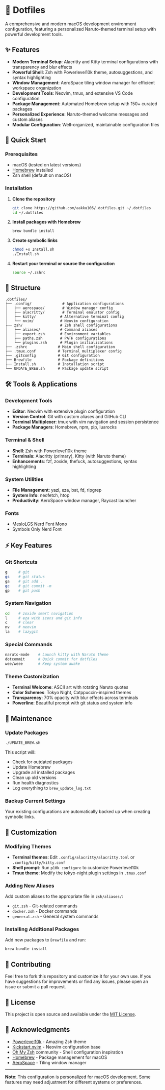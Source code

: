 <!-- @format -->

# 🔧 Dotfiles

A comprehensive and modern macOS development environment configuration, featuring a personalized Naruto-themed terminal setup with powerful development tools.

## ✨ Features

- **Modern Terminal Setup**: Alacritty and Kitty terminal configurations with transparency and blur effects
- **Powerful Shell**: Zsh with Powerlevel10k theme, autosuggestions, and syntax highlighting
- **Window Management**: AeroSpace tiling window manager for efficient workspace organization
- **Development Tools**: Neovim, tmux, and extensive VS Code configuration
- **Package Management**: Automated Homebrew setup with 150+ curated packages
- **Personalized Experience**: Naruto-themed welcome messages and custom aliases
- **Modular Configuration**: Well-organized, maintainable configuration files

## 🚀 Quick Start

### Prerequisites

- macOS (tested on latest versions)
- [Homebrew](https://brew.sh/) installed
- Zsh shell (default on macOS)

### Installation

1. **Clone the repository**

   ```bash
   git clone https://github.com/aakku106/.dotfiles.git ~/.dotfiles
   cd ~/.dotfiles
   ```

2. **Install packages with Homebrew**

   ```bash
   brew bundle install
   ```

3. **Create symbolic links**

   ```bash
   chmod +x Install.sh
   ./Install.sh
   ```

4. **Restart your terminal or source the configuration**

   ```bash
   source ~/.zshrc
   ```

## 📁 Structure

```text
.dotfiles/
├── .config/              # Application configurations
│   ├── aerospace/        # Window manager config
│   ├── alacritty/        # Terminal emulator config
│   ├── kitty/           # Alternative terminal config
│   └── nvim/            # Neovim configuration
├── zsh/                 # Zsh shell configurations
│   ├── aliases/         # Command aliases
│   ├── export.zsh       # Environment variables
│   ├── paths.zsh        # PATH configurations
│   └── plugins.zsh      # Plugin initializations
├── .zshrc              # Main shell configuration
├── .tmux.conf          # Terminal multiplexer config
├── .gitconfig          # Git configuration
├── Brewfile            # Package definitions
├── Install.sh          # Installation script
└── UPDATE_BREW.sh      # Package update script
```

## 🛠️ Tools & Applications

### Development Tools

- **Editor**: Neovim with extensive plugin configuration
- **Version Control**: Git with custom aliases and GitHub CLI
- **Terminal Multiplexer**: tmux with vim navigation and session persistence
- **Package Managers**: Homebrew, npm, pip, luarocks

### Terminal & Shell

- **Shell**: Zsh with Powerlevel10k theme
- **Terminals**: Alacritty (primary), Kitty (with Naruto theme)
- **Enhancements**: fzf, zoxide, thefuck, autosuggestions, syntax highlighting

### System Utilities

- **File Management**: yazi, eza, bat, fd, ripgrep
- **System Info**: neofetch, htop
- **Productivity**: AeroSpace window manager, Raycast launcher

### Fonts

- MesloLGS Nerd Font Mono
- Symbols Only Nerd Font

## ⚡ Key Features

### Git Shortcuts

```bash
g     # git
gs    # git status
ga    # git add .
gc    # git commit -m
gp    # git push
```

### System Navigation

```bash
cd    # zoxide smart navigation
l     # eza with icons and git info
c     # clear
nv    # neovim
la    # lazygit
```

### Special Commands

```bash
naruto-mode    # Launch kitty with Naruto theme
dotcommit      # Quick commit for dotfiles
wee/weee       # Keep system awake
```

### Theme Customization

- **Terminal Welcome**: ASCII art with rotating Naruto quotes
- **Color Schemes**: Tokyo Night, Catppuccin-inspired themes
- **Transparency**: 70% opacity with blur effects across terminals
- **Powerline**: Beautiful prompt with git status and system info

## 🔄 Maintenance

### Update Packages

```bash
./UPDATE_BREW.sh
```

This script will:

- Check for outdated packages
- Update Homebrew
- Upgrade all installed packages
- Clean up old versions
- Run health diagnostics
- Log everything to `brew_update_log.txt`

### Backup Current Settings

Your existing configurations are automatically backed up when creating symbolic links.

## 🎨 Customization

### Modifying Themes

- **Terminal themes**: Edit `.config/alacritty/alacritty.toml` or `.config/kitty/kitty.conf`
- **Shell prompt**: Run `p10k configure` to customize Powerlevel10k
- **Tmux theme**: Modify the tokyo-night plugin settings in `.tmux.conf`

### Adding New Aliases

Add custom aliases to the appropriate file in `zsh/aliases/`:

- `git.zsh` - Git-related commands
- `docker.zsh` - Docker commands
- `geneeral.zsh` - General system commands

### Installing Additional Packages

Add new packages to `Brewfile` and run:

```bash
brew bundle install
```

## 🤝 Contributing

Feel free to fork this repository and customize it for your own use. If you have suggestions for improvements or find any issues, please open an issue or submit a pull request.

## 📄 License

This project is open source and available under the [MIT License](LICENSE).

## 🙏 Acknowledgments

- [Powerlevel10k](https://github.com/romkatv/powerlevel10k) - Amazing Zsh theme
- [Kickstart.nvim](https://github.com/nvim-lua/kickstart.nvim) - Neovim configuration base
- [Oh My Zsh](https://ohmyz.sh/) community - Shell configuration inspiration
- [Homebrew](https://brew.sh/) - Package management for macOS
- [AeroSpace](https://github.com/nikitabobko/AeroSpace) - Tiling window manager

---

**Note**: This configuration is personalized for macOS development. Some features may need adjustment for different systems or preferences.
